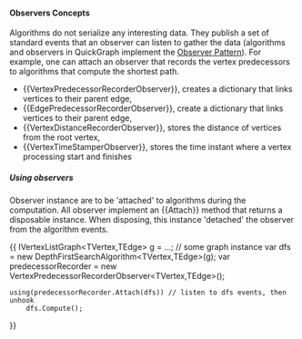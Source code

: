 #### Observers Concepts

Algorithms do not serialize any interesting data. They publish a set of standard events that an observer can listen to gather the data (algorithms and observers in QuickGraph implement the [Observer Pattern](Observer-Pattern)). For example, one can attach an observer that records the vertex predecessors to algorithms that compute the shortest path.

* {{VertexPredecessorRecorderObserver}}, creates a dictionary that links vertices to their parent edge,
* {{EdgePredecessorRecorderObserver}}, create a dictionary that links vertices to their parent edge,
* {{VertexDistanceRecorderObserver}}, stores the distance of vertices from the root vertex,
* {{VertexTimeStamperObserver}}, stores the time instant where a vertex processing start and finishes
 
##### Using observers

Observer instance are to be 'attached' to algorithms during the computation. All observer implement an {{Attach}} method that returns a disposable instance. When disposing, this instance 'detached' the observer from the algorithm events.

{{
    IVertexListGraph<TVertex,TEdge> g = ...; // some graph instance
    var dfs = new DepthFirstSearchAlgorithm<TVertex,TEdge>(g);
    var predecessorRecorder = new VertexPredecessorRecorderObserver<TVertex,TEdge>();

    using(predecessorRecorder.Attach(dfs)) // listen to dfs events, then unhook
        dfs.Compute();   
}}
